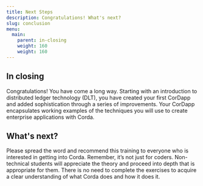 ```yaml
---
title: Next Steps
description: Congratulations! What's next?
slug: conclusion
menu:
  main:
    parent: in-closing
    weight: 160
    weight: 160
---
```


## In closing
Congratulations! You have come a long way. Starting with an introduction to distributed ledger technology (DLT), you have created your first CorDapp and added sophistication through a series of improvements. Your CorDapp encapsulates working examples of the techniques you will use to create enterprise applications with Corda.

## What's next?
Please spread the word and recommend this training to everyone who is interested in getting into Corda. Remember, it’s not just for coders. Non-technical students will appreciate the theory and proceed into depth that is appropriate for them. There is no need to complete the exercises to acquire a clear understanding of what Corda does and how it does it.